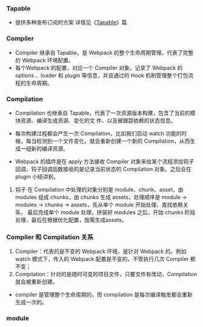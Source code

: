 ### Tapable
  * 提供多种发布订阅的方案
  详情见《[Tapable](../Tapable/Tapable.md)》篇

### Compiler
  * Compiler 继承自 Tapable，是 Webpack 的整个生命周期管理，代表了完整的 Webpack 环境配置。
  * 每个Webpack 的配置，对应一个 Compiler 对象，记录了 Webpack 的 options 、loader 和 plugin 等信息，并且通过的 Hook 机制管理整个打包流程的生命周期。


### Compilation
  * Compilation 也继承自 Tapable，代表了一次资源版本构建，包含了当前的模块资源、编译生成资源、变化的文 件、以及被跟踪依赖的状态信息。

  * 每次构建过程都会产生一次 Compilation，比如我们启动 watch 功能的时候，每当检测到一个文件变化，就会重新创建一个新的 Compilation，从而生成一组新的编译资源。

  * Webpack 的插件是在 apply 方法接收 Compiler 对象来给某个流程添加钩子回调，钩子回调函数接收的是记录当前状态的 Compilation 对象。之后会在 plugin 小结讲到。

  1. 钩子
    在 Compilation 中处理的对象分别是 module、chunk、asset，由 modules 组成 chunks，由 chunks 生成 assets，处理顺序是 module → modules → chunks → assets，先从单个 module 开始处理，查找依赖关系， 最后完成单个 module 处理，拼装好 modules 之后，开始 chunks 阶段处理，最后在根据优化配置，按需生成assets。

### Compiler 和 Compilation 关系
  1. Compiler：代表的是不变的 Webpack 环境，是针对 Webpack 的。例如 watch 模式下，传入的 Webpack 配置是不变的，不管执行几次 Compiler 都不变；
  2. Compilation：针对的是随时可变的项目文件，只要文件有改动，Compilation 就会被重新创建。
  
  * compiler 是管理整个生命周期的，而 compilation 是每次编译触发都会重新生成一次的。

### module
  
